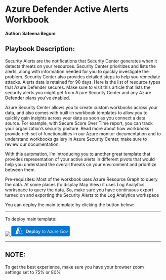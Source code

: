 # Azure Defender Active Alerts Workbook
**Author: Safeena Begum**

## Playbook Description: 
Security Alerts are the notifications that Security Center generates when it detects threats on your resources. Security Center prioritizes and lists the alerts, along with information needed for you to quickly investigate the problem. Security Center also provides detailed steps to help you remediate attacks. Alerts data is retained for 90 days. Here is the list of resource types that Azure Defender secures. Make sure to visit this article that lists the security alerts you might get from Azure Security Center and any Azure Defender plans you’ve enabled. 

Azure Security Center allows you to create custom workbooks across your data, and also comes with built-in workbook templates to allow you to quickly gain insights across your data as soon as you connect a data source. For example, with Secure Score Over Time report, you can track your organization’s security posture. Read more about how workbooks provide rich set of functionalities in our Azure monitor documentation and to understand workbooks gallery in Azure Security Center, make sure to review our documentation. 

With this automation, I’m introducing you to another great template that provides representation of your active alerts in different pivots that would help you understand the overall threats on your environment and prioritize between them. 

Pre-requisites: Most of the workbook uses Azure Resource Graph to query the data. At some places (to display Map View) it uses Log Analytics workspace to query the data. So, make sure you have continuous export turned on and exporting the Security Alerts to the Log Analytics workspace 

You can deploy the main template by clicking the button below:

***

To deploy main template:

<a href="https://portal.azure.com/#create/Microsoft.Template/uri/https%3A%2F%2Fraw.githubusercontent.com%2FAzure%2FAzure-Security-Center%2Fmain%2FWorkbooks%2FAzure%20Defender%20Active%20Alerts%2FAzureDefenderActiveAlerts.json" target="_blank">
    <img src="https://aka.ms/deploytoazurebutton"/>
</a>
<a href="https://portal.azure.com/#create/Microsoft.Template/uri/https%3A%2F%2Fraw.githubusercontent.com%2FAzure%2FAzure-Security-Center%2Fmain%2FWorkbooks%2FAzure%20Defender%20Active%20Alerts%2FAzureDefenderActiveAlerts.json" target="_blank">
<img src="https://raw.githubusercontent.com/Azure/azure-quickstart-templates/master/1-CONTRIBUTION-GUIDE/images/deploytoazuregov.png"/>
</a> 

***

## NOTE: 
To get the best experience, make sure you have your browser zoom settings set to 75% or 80%
